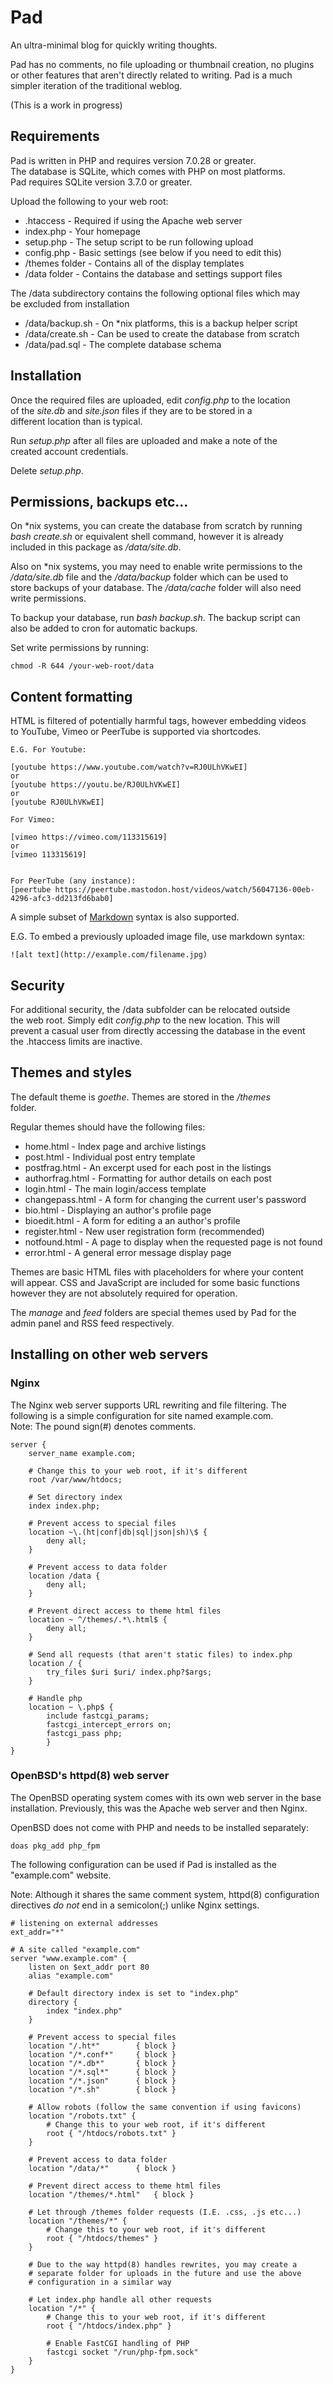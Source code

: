 # Pad
An ultra-minimal blog for quickly writing thoughts.

Pad has no comments, no file uploading or thumbnail creation, no plugins  
or other features that aren't directly related to writing. Pad is a much  
simpler iteration of the traditional weblog.

(This is a work in progress)

## Requirements

Pad is written in PHP and requires version 7.0.28 or greater.  
The database is SQLite, which comes with PHP on most platforms.  
Pad requires SQLite version 3.7.0 or greater.

Upload the following to your web root:
* .htaccess - Required if using the Apache web server
* index.php - Your homepage
* setup.php - The setup script to be run following upload
* config.php - Basic settings (see below if you need to edit this)
* /themes folder - Contains all of the display templates
* /data folder - Contains the database and settings support files

The /data subdirectory contains the following optional files which may  
be excluded from installation
* /data/backup.sh - On \*nix platforms, this is a backup helper script
* /data/create.sh - Can be used to create the database from scratch
* /data/pad.sql - The complete database schema

## Installation

Once the required files are uploaded, edit *config.php* to the location  
of the *site.db* and *site.json* files if they are to be stored in a  
different location than is typical.

Run *setup.php* after all files are uploaded and make a note of the  
created account credentials.

Delete *setup.php*.

## Permissions, backups etc...

On \*nix systems, you can create the database from scratch by running  
*bash create.sh* or equivalent shell command, however it is already  
included in this package as */data/site.db*.

Also on \*nix systems, you may need to enable write permissions to the  
*/data/site.db* file and the */data/backup* folder which can be used to  
store backups of your database. The */data/cache* folder will also need  
write permissions.

To backup your database, run *bash backup.sh*. The backup script can  
also be added to cron for automatic backups.

Set write permissions by running:
```
chmod -R 644 /your-web-root/data
```

## Content formatting

HTML is filtered of potentially harmful tags, however embedding videos  
to YouTube, Vimeo or PeerTube is supported via shortcodes.
```
E.G. For Youtube: 

[youtube https://www.youtube.com/watch?v=RJ0ULhVKwEI]
or
[youtube https://youtu.be/RJ0ULhVKwEI]
or
[youtube RJ0ULhVKwEI]

For Vimeo:

[vimeo https://vimeo.com/113315619]
or
[vimeo 113315619]


For PeerTube (any instance):
[peertube https://peertube.mastodon.host/videos/watch/56047136-00eb-4296-afc3-dd213fd6bab0]
``` 



A simple subset of [Markdown](https://daringfireball.net/projects/markdown/) syntax is also supported.

E.G. To embed a previously uploaded image file, use markdown syntax:
```
![alt text](http://example.com/filename.jpg)
``` 

## Security

For additional security, the /data subfolder can be relocated outside  
the web root. Simply edit *config.php* to the new location. This will  
prevent a casual user from directly accessing the database in the event  
the .htaccess limits are inactive.


## Themes and styles

The default theme is *goethe*. Themes are stored in the */themes*  
folder.

Regular themes should have the following files:  
* home.html - Index page and archive listings
* post.html - Individual post entry template
* postfrag.html - An excerpt used for each post in the listings
* authorfrag.html - Formatting for author details on each post
* login.html - The main login/access template
* changepass.html - A form for changing the current user's password
* bio.html - Displaying an author's profile page
* bioedit.html - A form for editing a an author's profile
* register.html - New user registration form (recommended)
* notfound.html - A page to display when the requested page is not found
* error.html - A general error message display page

Themes are basic HTML files with placeholders for where your content  
will appear. CSS and JavaScript are included for some basic functions  
however they are not absolutely required for operation.

The *manage* and *feed* folders are special themes used by Pad for the  
admin panel and RSS feed respectively.

## Installing on other web servers

### Nginx

The Nginx web server supports URL rewriting and file filtering. The  
following is a simple configuration for site named example.com.  
Note: The pound sign(#) denotes comments.
```
server {
	server_name example.com;
	
	# Change this to your web root, if it's different
	root /var/www/htdocs;
	
	# Set directory index
	index index.php;
	
	# Prevent access to special files
	location ~\.(ht|conf|db|sql|json|sh)\$ {
		deny all;
	}
	
	# Prevent access to data folder
	location /data {
		deny all;
	}
	
	# Prevent direct access to theme html files
	location ~ ^/themes/.*\.html$ {
		deny all;
	}
	
	# Send all requests (that aren't static files) to index.php
	location / {
		try_files $uri $uri/ index.php?$args;
	}
	
	# Handle php
	location ~ \.php$ {
		include fastcgi_params;
		fastcgi_intercept_errors on;
		fastcgi_pass php;
        }
}
``` 

### OpenBSD's httpd(8) web server

The OpenBSD operating system comes with its own web server in the base  
installation. Previously, this was the Apache web server and then Nginx.

OpenBSD does not come with PHP and needs to be installed separately:
```
doas pkg_add php_fpm
```

The following configuration can be used if Pad is installed as the  
"example.com" website.  

Note: Although it shares the same comment system, httpd(8) configuration  
directives *do not* end in a semicolon(;) unlike Nginx settings.
```
# listening on external addresses
ext_addr="*"

# A site called "example.com" 
server "www.example.com" {
	listen on $ext_addr port 80
	alias "example.com"
	
	# Default directory index is set to "index.php"
	directory {
		index "index.php"
	}
	
	# Prevent access to special files
	location "/.ht*"		{ block }
	location "/*.conf*"		{ block }
	location "/*.db*"		{ block }
	location "/*.sql*"		{ block }
	location "/*.json"		{ block }
	location "/*.sh"		{ block }
	
	# Allow robots (follow the same convention if using favicons)
	location "/robots.txt" {
		# Change this to your web root, if it's different
		root { "/htdocs/robots.txt" }
	}
	
	# Prevent access to data folder
	location "/data/*"		{ block }
	
	# Prevent direct access to theme html files
	location "/themes/*.html"	{ block }
	
	# Let through /themes folder requests (I.E. .css, .js etc...)
	location "/themes/*" {
		# Change this to your web root, if it's different
		root { "/htdocs/themes" }
	}
	
	# Due to the way httpd(8) handles rewrites, you may create a 
	# separate folder for uploads in the future and use the above 
	# configuration in a similar way
	
	# Let index.php handle all other requests
	location "/*" {
		# Change this to your web root, if it's different
		root { "/htdocs/index.php" }
		
		# Enable FastCGI handling of PHP
		fastcgi socket "/run/php-fpm.sock"
	}
}

``` 

